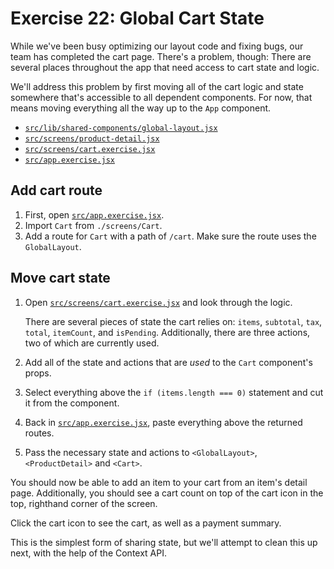 # Exercise 22: Global Cart State

While we've been busy optimizing our layout code and fixing bugs, our team has completed the cart page. There's a problem, though: There are several places throughout the app that need access to cart state and logic.

We'll address this problem by first moving all of the cart logic and state somewhere that's accessible to all dependent components. For now, that means moving everything all the way up to the `App` component.

- [`src/lib/shared-components/global-layout.jsx`](./src/lib/shared-components/global-layout.jsx)
- [`src/screens/product-detail.jsx`](./src/screens/product-detail.jsx)
- [`src/screens/cart.exercise.jsx`](./src/screens/cart.exercise.jsx)
- [`src/app.exercise.jsx`](./src/app.exercise.jsx)

## Add cart route

1. First, open [`src/app.exercise.jsx`](./src/app.exercise.jsx).
2. Import `Cart` from `./screens/Cart`.
3. Add a route for `Cart` with a path of `/cart`. Make sure the route uses the `GlobalLayout`.

## Move cart state

1. Open [`src/screens/cart.exercise.jsx`](./src/screens/cart.exercise.jsx) and look through the logic.
   
   There are several pieces of state the cart relies on: `items`, `subtotal`, `tax`, `total`, `itemCount`, and `isPending`. Additionally, there are three actions, two of which are currently used.

2. Add all of the state and actions that are _used_ to the `Cart` component's props.
3. Select everything above the `if (items.length === 0)` statement and cut it from the component.
4. Back in [`src/app.exercise.jsx`](./src/app.exercise.jsx), paste everything above the returned routes.
5. Pass the necessary state and actions to `<GlobalLayout>`, `<ProductDetail>` and `<Cart>`.

You should now be able to add an item to your cart from an item's detail page. Additionally, you should see a cart count on top of the cart icon in the top, righthand corner of the screen.

Click the cart icon to see the cart, as well as a payment summary.

This is the simplest form of sharing state, but we'll attempt to clean this up next, with the help of the Context API.
